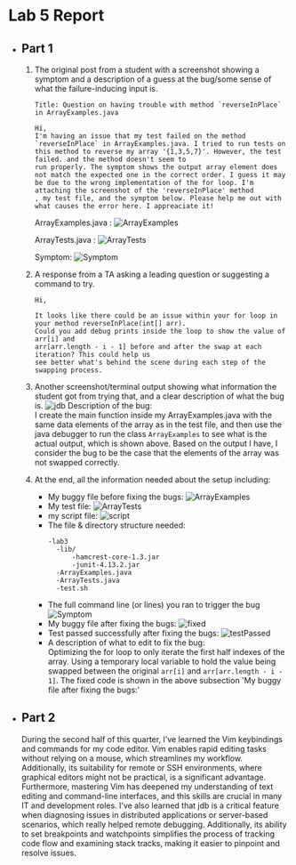 # **Lab 5 Report**
* ## **Part 1**
  1. The original post from a student with a screenshot showing a symptom and a description of a guess at the bug/some sense of what the failure-inducing input is.
     ```
     Title: Question on having trouble with method `reverseInPlace` in ArrayExamples.java

     Hi,
     I'm having an issue that my test failed on the method `reverseInPlace` in ArrayExamples.java. I tried to run tests on this method to reverse my array '{1,3,5,7}'. However, the test failed. and the method doesn't seem to
     run properly. The symptom shows the output array element does not match the expected one in the correct order. I guess it may be due to the wrong implementation of the for loop. I'm attaching the screenshot of the 'reverseInPlace' method
     , my test file, and the symptom below. Please help me out with what causes the error here. I appreaciate it!
     ```
     ArrayExamples.java :
     ![ArrayExamples](ArrayExamples.png)

     ArrayTests.java :
     ![ArrayTests](ArrayTests.png)

     Symptom:
     ![Symptom](Symptom.png)
     
  2. A response from a TA asking a leading question or suggesting a command to try.
     ```
     Hi,

     It looks like there could be an issue within your for loop in your method reverseInPlace(int[] arr).
     Could you add debug prints inside the loop to show the value of arr[i] and
     arr[arr.length - i - 1] before and after the swap at each iteration? This could help us
     see better what's behind the scene during each step of the swapping process.
     ```

  3. Another screenshot/terminal output showing what information the student got from trying that, and a clear description of what the bug is.
     ![jdb](jdb.png)
     Description of the bug:   
     I create the main function inside my ArrayExamples.java with the same data elements of the array as in the test file,
     and then use the java debugger to run the class `ArrayExamples` to see what is the actual output, which is shown above.
     Based on the output I have, I consider the bug to be the case that the elements of the array was not swapped correctly.
  4. At the end, all the information needed about the setup including:
     * My buggy file before fixing the bugs:
         ![ArrayExamples](ArrayExamples.png)
     * My test file:
         ![ArrayTests](ArrayTests.png)
     * my script file:
         ![script](script.png)
     * The file & directory structure needed:
         ```
         -lab3   
           -lib/
               -hamcrest-core-1.3.jar   
               -junit-4.13.2.jar   
           -ArrayExamples.java   
           -ArrayTests.java   
           -test.sh
         ``` 
     * The full command line (or lines) you ran to trigger the bug
         ![Symptom](Symptom.png)
     * My buggy file after fixing the bugs:
         ![fixed](fixed.png)
     * Test passed successfully after fixing the bugs:
         ![testPassed](testPassed.png)
     * A description of what to edit to fix the bug:   
       Optimizing the for loop to only iterate the first half indexes of the array. Using a temporary local variable to hold the value being swapped between the original `arr[i]` and `arr[arr.length - i - 1]`.
       The fixed code is shown in the above subsection 'My buggy file after fixing the bugs:' 
 
* ## **Part 2**
    
    During the second half of this quarter, I’ve learned the Vim keybindings and commands for my code editor. Vim enables rapid editing tasks without relying on a mouse, 
    which streamlines my workflow. Additionally, its suitability for remote or SSH environments, where graphical editors might not be practical,
    is a significant advantage. Furthermore, mastering Vim has deepened my understanding of text editing and command-line interfaces,
    and this skills are crucial in many IT and development roles.
    I’ve also learned that jdb is a critical feature when diagnosing issues in distributed applications or server-based scenarios, which really helped remote debugging.
    Additionally, its ability to set breakpoints and watchpoints simplifies the process of tracking code flow and examining stack tracks, making it easier to pinpoint and resolve issues.
